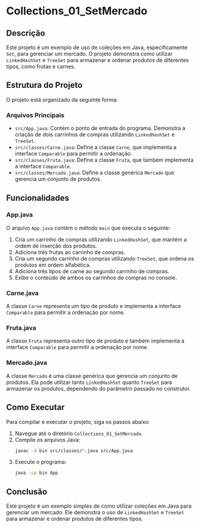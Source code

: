 # Collections_01_SetMercado

## Descrição

Este projeto é um exemplo de uso de coleções em Java, especificamente `Set`, para gerenciar um mercado. O projeto demonstra como utilizar `LinkedHashSet` e `TreeSet` para armazenar e ordenar produtos de diferentes tipos, como frutas e carnes.

## Estrutura do Projeto

O projeto está organizado da seguinte forma:


### Arquivos Principais

- `src/App.java`: Contém o ponto de entrada do programa. Demonstra a criação de dois carrinhos de compras utilizando `LinkedHashSet` e `TreeSet`.
- `src/classes/Carne.java`: Define a classe `Carne`, que implementa a interface `Comparable` para permitir a ordenação.
- `src/classes/Fruta.java`: Define a classe `Fruta`, que também implementa a interface `Comparable`.
- `src/classes/Mercado.java`: Define a classe genérica `Mercado` que gerencia um conjunto de produtos.

## Funcionalidades

### App.java

O arquivo `App.java` contém o método `main` que executa o seguinte:

1. Cria um carrinho de compras utilizando `LinkedHashSet`, que mantém a ordem de inserção dos produtos.
2. Adiciona três frutas ao carrinho de compras.
3. Cria um segundo carrinho de compras utilizando `TreeSet`, que ordena os produtos em ordem alfabética.
4. Adiciona três tipos de carne ao segundo carrinho de compras.
5. Exibe o conteúdo de ambos os carrinhos de compras no console.

### Carne.java

A classe `Carne` representa um tipo de produto e implementa a interface `Comparable` para permitir a ordenação por nome.

### Fruta.java

A classe `Fruta` representa outro tipo de produto e também implementa a interface `Comparable` para permitir a ordenação por nome.

### Mercado.java

A classe `Mercado` é uma classe genérica que gerencia um conjunto de produtos. Ela pode utilizar tanto `LinkedHashSet` quanto `TreeSet` para armazenar os produtos, dependendo do parâmetro passado no construtor.

## Como Executar

Para compilar e executar o projeto, siga os passos abaixo:

1. Navegue até o diretório `Collections_01_SetMercado`.
2. Compile os arquivos Java:
    ```sh
    javac -d bin src/classes/*.java src/App.java
    ```
3. Execute o programa:
    ```sh
    java -cp bin App
    ```

## Conclusão

Este projeto é um exemplo simples de como utilizar coleções em Java para gerenciar um mercado. Ele demonstra o uso de `LinkedHashSet` e `TreeSet` para armazenar e ordenar produtos de diferentes tipos.